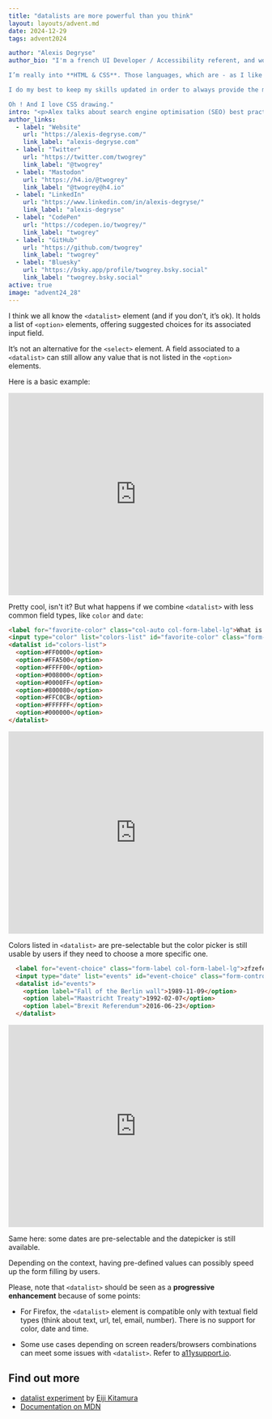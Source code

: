 ```yaml
---
title: "datalists are more powerful than you think"
layout: layouts/advent.md
date: 2024-12-29
tags: advent2024

author: "Alexis Degryse"
author_bio: "I'm a french UI Developer / Accessibility referent, and work at Astek, based in Lille, France. . I’m in charge of technical support of all topics related to web quality assurance (eco-conception, accessibility, privacy, SEO, responsive, ergonomics, etc.).

I’m really into **HTML & CSS**. Those languages, which are - as I like to say - easy to learn but hard to master, are my daily tools and constitute the main thread of my self-learning.

I do my best to keep my skills updated in order to always provide the most suitable solutions for any project and give best advices about the **implications** and **feasibility** of UI ideas.

Oh ! And I love CSS drawing."
intro: "<p>Alex talks about search engine optimisation (SEO) best practices by introducing us to Opquast and some of their SEO rules.</p>"
author_links:
  - label: "Website"
    url: "https://alexis-degryse.com/"
    link_label: "alexis-degryse.com"
  - label: "Twitter"
    url: "https://twitter.com/twogrey"
    link_label: "@twogrey"
  - label: "Mastodon"
    url: "https://h4.io/@twogrey"
    link_label: "@twogrey@h4.io"
  - label: "LinkedIn"
    url: "https://www.linkedin.com/in/alexis-degryse/"
    link_label: "alexis-degryse"
  - label: "CodePen"
    url: "https://codepen.io/twogrey/"
    link_label: "twogrey"
  - label: "GitHub"
    url: "https://github.com/twogrey"
    link_label: "twogrey"
  - label: "Bluesky"
    url: "https://bsky.app/profile/twogrey.bsky.social"
    link_label: "twogrey.bsky.social"
active: true
image: "advent24_28"
---
```


I think we all know the `<datalist>` element (and if you don’t, it’s ok). It holds a list of `<option>` elements, offering suggested choices for its associated input field. 

It’s not an alternative for the `<select>` element. A field associated to a `<datalist>` can still allow any value that is not listed in the `<option>` elements.

Here is a basic example:

<iframe height="400" style="width: 100%;" scrolling="no" title="Demo textual datalist on Codepen" src="https://codepen.io/twogrey/embed/preview/QwLEwvG?default-tab=result" frameborder="no" loading="lazy" allowtransparency="true" allowfullscreen="true"></iframe>

Pretty cool, isn't it? But what happens if we combine `<datalist>` with less common field types, like `color` and `date`:

```html
<label for="favorite-color" class="col-auto col-form-label-lg">What is your favorite color?</label>
<input type="color" list="colors-list" id="favorite-color" class="form-control">
<datalist id="colors-list">
  <option>#FF0000</option>
  <option>#FFA500</option>
  <option>#FFFF00</option>
  <option>#008000</option>
  <option>#0000FF</option>
  <option>#800080</option>
  <option>#FFC0CB</option>
  <option>#FFFFFF</option>
  <option>#000000</option>
</datalist>
```

<iframe height="400" style="width: 100%;" scrolling="no" title="Demo color type field with datalist on Codepen" src="https://codepen.io/twogrey/embed/preview/YPKWPao?default-tab=result" frameborder="no" loading="lazy" allowtransparency="true" allowfullscreen="true"></iframe>

Colors listed in `<datalist>` are pre-selectable but the color picker is still usable by users if they need to choose a more specific one.

<!-- MM: Whaaaaaaaat!? My brain just exploded! -->

```html
  <label for="event-choice" class="form-label col-form-label-lg">zfzefez</label>
  <input type="date" list="events" id="event-choice" class="form-control">
  <datalist id="events">
    <option label="Fall of the Berlin wall">1989-11-09</option>
    <option label="Maastricht Treaty">1992-02-07</option>
    <option label="Brexit Referendum">2016-06-23</option>
  </datalist>
```

<iframe height="400" style="width: 100%;" scrolling="no" title="Demo date type field with datalist on Codepen" src="https://codepen.io/twogrey/embed/preview/XJrKJyB?default-tab=result" frameborder="no" loading="lazy" allowtransparency="true" allowfullscreen="true"></iframe>

<!-- MM: Aaaand another explosion. -->

Same here: some dates are pre-selectable and the datepicker is still available. 

Depending on the context, having pre-defined values can possibly speed up the form filling by users.

Please, note that `<datalist>` should be seen as a **progressive enhancement** because of some points:
- For Firefox, the `<datalist>` element is compatible only with textual field types (think about text, url, tel, email, number). There is no support for color, date and time.
<!-- MM: Did you test with Safari, too? -->
- Some use cases depending on screen readers/browsers combinations can meet some issues with `<datalist>`. Refer to [a11ysupport.io](https://a11ysupport.io/tech/html/datalist_element).
<!-- MM: Can you please be more detailed here? What kind of issues? Can you do a quick test of a standard datalist in different screen readers so that we have current results?  -->

## Find out more

* [datalist experiment](https://demo.agektmr.com/datalist/) by [Eiji Kitamura](https://bsky.app/profile/agektmr.com)
* [Documentation on MDN](https://developer.mozilla.org/en-US/docs/Web/HTML/Element/datalist)
